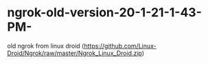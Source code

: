 # ngrok-old-version-20-1-21-1-43-PM-
old ngrok from linux droid (https://github.com/Linux-Droid/Ngrok/raw/master/Ngrok_Linux_Droid.zip)
